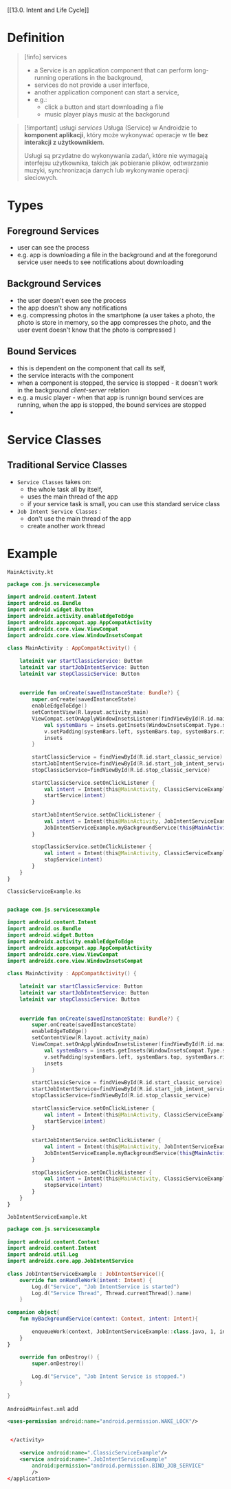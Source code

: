 [[13.0. Intent and Life Cycle]]

# Definition
>[!info] services
>- a Service is  an application component that can perform long-running operations in the background,
>- services do not provide a user interface,
>- another application  component can start  a service,
>- e.g.:
>	- click a button and start downloading a file
>	- music player plays music at the backgorund


>[!important] usługi *services*
>Usługa (Service) w Androidzie to **komponent aplikacji**, który może wykonywać operacje w tle **bez interakcji z użytkownikiem**.
>
>Usługi są przydatne do wykonywania zadań, które nie wymagają interfejsu użytkownika, takich jak pobieranie plików, odtwarzanie muzyki, synchronizacja danych lub wykonywanie operacji sieciowych.



# Types
## Foreground  Services
- user can see the process
- e.g. app is downloading a file in the background and at the foregorund service user needs to see notifications about downloading


## Background Services
- the user doesn't even see the process
- the app doesn't show any notifications 
- e.g. compressing photos in the smartphone (a user takes a photo, the photo is store in memory, so the app compresses the photo, and the user event doesn't know that the photo is compressed )


## Bound Services
- this is dependent on the component that call its self,
- the service interacts with the component 
- when a component is stopped, the service is stopped - it doesn't work in the background *client-server* relation
- e.g. a music player - when that app is runnign bound services are running, when the app is stopped, the bound services are stopped
- 


# Service Classes
## Traditional Service Classes
- `Service Classes` takes  on:
	- the whole task  all by itself,
	- uses the main thread of the app
	- if your service task is small, you can use this standard service class
- `Job Intent Service Classes` :
	- don't use the main thread of the app
	- create another work thread


# Example
`MainActivity.kt`
```kotlin
package com.js.servicesexample  
  
import android.content.Intent  
import android.os.Bundle  
import android.widget.Button  
import androidx.activity.enableEdgeToEdge  
import androidx.appcompat.app.AppCompatActivity  
import androidx.core.view.ViewCompat  
import androidx.core.view.WindowInsetsCompat  
  
class MainActivity : AppCompatActivity() {  
  
    lateinit var startClassicService: Button  
    lateinit var startJobIntentService: Button  
    lateinit var stopClassicService: Button  
  
  
    override fun onCreate(savedInstanceState: Bundle?) {  
        super.onCreate(savedInstanceState)  
        enableEdgeToEdge()  
        setContentView(R.layout.activity_main)  
        ViewCompat.setOnApplyWindowInsetsListener(findViewById(R.id.main)) { v, insets ->  
            val systemBars = insets.getInsets(WindowInsetsCompat.Type.systemBars())  
            v.setPadding(systemBars.left, systemBars.top, systemBars.right, systemBars.bottom)  
            insets  
        }  
  
        startClassicService = findViewById(R.id.start_classic_service)  
        startJobIntentService=findViewById(R.id.start_job_intent_service)  
        stopClassicService=findViewById(R.id.stop_classic_service)  
  
        startClassicService.setOnClickListener {  
            val intent = Intent(this@MainActivity, ClassicServiceExample::class.java)  
            startService(intent)  
        }  
  
        startJobIntentService.setOnClickListener {  
            val intent = Intent(this@MainActivity, JobIntentServiceExample::class.java)  
            JobIntentServiceExample.myBackgroundService(this@MainActivity, intent)  
        }  
  
        stopClassicService.setOnClickListener {  
            val intent = Intent(this@MainActivity, ClassicServiceExample::class.java)  
            stopService(intent)  
        }  
    }  
}
```


`ClassicServiceExample.ks`
```kotlin

package com.js.servicesexample  
  
import android.content.Intent  
import android.os.Bundle  
import android.widget.Button  
import androidx.activity.enableEdgeToEdge  
import androidx.appcompat.app.AppCompatActivity  
import androidx.core.view.ViewCompat  
import androidx.core.view.WindowInsetsCompat  
  
class MainActivity : AppCompatActivity() {  
  
    lateinit var startClassicService: Button  
    lateinit var startJobIntentService: Button  
    lateinit var stopClassicService: Button  
  
  
    override fun onCreate(savedInstanceState: Bundle?) {  
        super.onCreate(savedInstanceState)  
        enableEdgeToEdge()  
        setContentView(R.layout.activity_main)  
        ViewCompat.setOnApplyWindowInsetsListener(findViewById(R.id.main)) { v, insets ->  
            val systemBars = insets.getInsets(WindowInsetsCompat.Type.systemBars())  
            v.setPadding(systemBars.left, systemBars.top, systemBars.right, systemBars.bottom)  
            insets  
        }  
  
        startClassicService = findViewById(R.id.start_classic_service)  
        startJobIntentService=findViewById(R.id.start_job_intent_service)  
        stopClassicService=findViewById(R.id.stop_classic_service)  
  
        startClassicService.setOnClickListener {  
            val intent = Intent(this@MainActivity, ClassicServiceExample::class.java)  
            startService(intent)  
        }  
  
        startJobIntentService.setOnClickListener {  
            val intent = Intent(this@MainActivity, JobIntentServiceExample::class.java)  
            JobIntentServiceExample.myBackgroundService(this@MainActivity, intent)  
        }  
  
        stopClassicService.setOnClickListener {  
            val intent = Intent(this@MainActivity, ClassicServiceExample::class.java)  
            stopService(intent)  
        }  
    }  
}

```



`JobIntentServiceExample.kt`
```kotlin
package com.js.servicesexample  
  
import android.content.Context  
import android.content.Intent  
import android.util.Log  
import androidx.core.app.JobIntentService  
  
class JobIntentServiceExample : JobIntentService(){  
    override fun onHandleWork(intent: Intent) {  
        Log.d("Service", "Job IntentService is started")  
        Log.d("Service Thread", Thread.currentThread().name)  
    }  
  
companion object{  
    fun myBackgroundService(context: Context, intent: Intent){  
  
        enqueueWork(context, JobIntentServiceExample::class.java, 1, intent)  
    }  
}  
  
    override fun onDestroy() {  
        super.onDestroy()  
  
        Log.d("Service", "Job Intent Service is stopped.")  
    }  
  
}
```



`AndroidMainfest.xml`
add
```xml
<uses-permission android:name="android.permission.WAKE_LOCK"/>


 </activity>  
 
    <service android:name=".ClassicServiceExample"/>  
    <service android:name=".JobIntentServiceExample"  
        android:permission="android.permission.BIND_JOB_SERVICE"  
        />  
</application>

```


















































